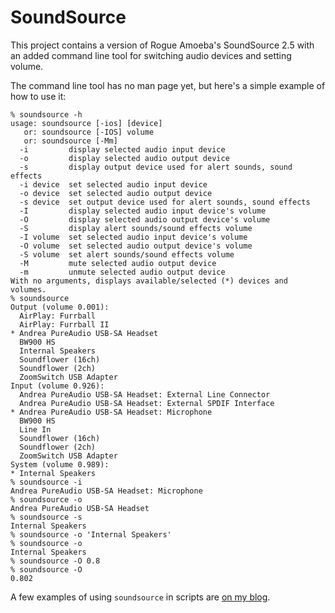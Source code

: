 SoundSource
===========

This project contains a version of Rogue Amoeba's SoundSource 2.5
with an added command line tool for switching audio devices
and setting volume.

The command line tool has no man page yet, but here's a simple
example of how to use it:

    % soundsource -h
    usage: soundsource [-ios] [device]
       or: soundsource [-IOS] volume
       or: soundsource [-Mm]
      -i         display selected audio input device
      -o         display selected audio output device
      -s         display output device used for alert sounds, sound effects
      -i device  set selected audio input device
      -o device  set selected audio output device
      -s device  set output device used for alert sounds, sound effects
      -I         display selected audio input device's volume
      -O         display selected audio output device's volume
      -S         display alert sounds/sound effects volume
      -I volume  set selected audio input device's volume
      -O volume  set selected audio output device's volume
      -S volume  set alert sounds/sound effects volume
      -M         mute selected audio output device
      -m         unmute selected audio output device
    With no arguments, displays available/selected (*) devices and volumes.
    % soundsource
    Output (volume 0.001):
      AirPlay: Furrball
      AirPlay: Furrball II
    * Andrea PureAudio USB-SA Headset
      BW900 HS
      Internal Speakers
      Soundflower (16ch)
      Soundflower (2ch)
      ZoomSwitch USB Adapter
    Input (volume 0.926):
      Andrea PureAudio USB-SA Headset: External Line Connector
      Andrea PureAudio USB-SA Headset: External SPDIF Interface
    * Andrea PureAudio USB-SA Headset: Microphone
      BW900 HS
      Line In
      Soundflower (16ch)
      Soundflower (2ch)
      ZoomSwitch USB Adapter
    System (volume 0.989):
    * Internal Speakers
    % soundsource -i
    Andrea PureAudio USB-SA Headset: Microphone
    % soundsource -o
    Andrea PureAudio USB-SA Headset
    % soundsource -s
    Internal Speakers
    % soundsource -o 'Internal Speakers'
    % soundsource -o
    Internal Speakers
    % soundsource -O 0.8
    % soundsource -O    
    0.802

A few examples of using `soundsource` in scripts are
[on my blog](https://njr.sabi.net/2014/06/21/soundsource-a-few-examples/).
